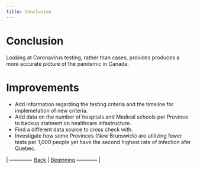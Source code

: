 ```yaml
---
title: Conclusion
---
```


# Conclusion

Looking at Coronavirus testing, rather than cases, provides produces a more accurate picture of the pandemic in Canada.


# Improvements

- Add information regarding the testing criteria and the timeline for implemetation of new criteria.
- Add data on the number of hospitals and Medical schools per Province to backup statment on healthcare infastructure.
- Find a different data source to cross check with.
- Investigate how some Provinces (New Brunswick) are utilizing fewer tests per 1,000 people yet have the second highest rate of infection afer Quebec.





<p>| ————-
<a href="https://acarmichael20.github.io/Canada-Covid-Testing/page4.html">Back</a> | <a href="https://acarmichael20.github.io/Canada-Covid-Testing/">Beginning</a>
———— |</p>
